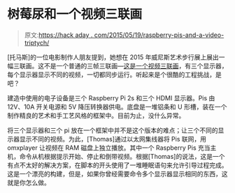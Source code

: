 # 树莓尿和一个视频三联画

> 原文:[https://hack aday . com/2015/05/19/raspberry-pis-and-a-video-triptych/](https://hackaday.com/2015/05/19/raspberry-pis-and-a-video-triptych/)

[托马斯]的一位电影制作人朋友提到，她想在 2015 年威尼斯艺术步行展上展出一幅三联画。这不是一个普通的三帧三联画—[这是一个视频三联画](http://www.relentlessplay.com/video-tryptic/)，有三个显示器，每个显示器显示不同的视频，一切都同步运行。听起来是个很酷的工程挑战，是吧？

建造中使用的电子设备是三个 Raspberry Pi 2s 和三个 HDMI 显示器。Pis 由 12V、10A 开关电源和 5V 降压转换器供电。底盘是一堆铝条和 U 形槽，装在一个制作精良的艺术和手工艺风格的框架中。目前为止，没什么异常。

将三个显示器和三个 pi 放在一个框架中并不是这个版本的难点；让三个不同的显示器显示不同的视频。为此，[Thomas]通过以太网集线器将 Pis 联网，用 omxplayer 让视频在 RAM 磁盘上独立播放。其中一个 Raspberry Pis 充当主机，命令从机根据提示开始、停止和倒带视频。根据[Thomas]的说法，这是一个有点不太好的解决方案，在脚本的开头使用了一堆睡眠语句来允许引导过程完成。这是一个漂亮的构建，但是，如果你曾经需要命令多个显示器显示相同的东西，这就是你怎么做。